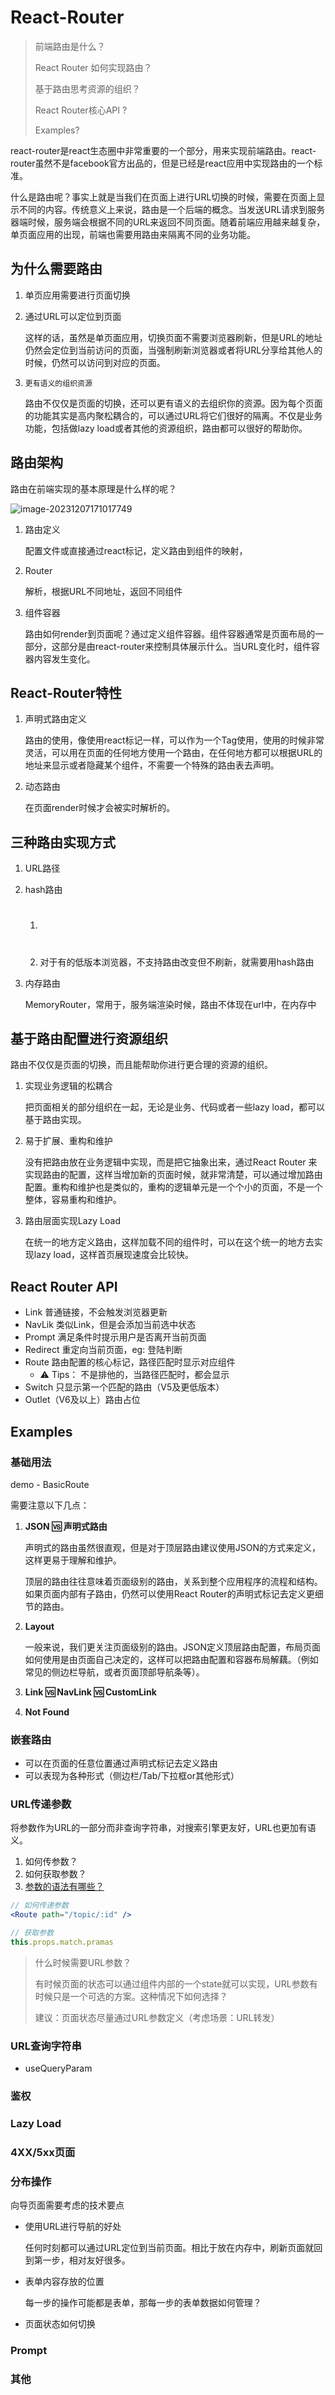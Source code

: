 # React-Router

> 前端路由是什么？
>
> React Router 如何实现路由？
>
> 基于路由思考资源的组织？
>
> React Router核心API ?
>
> Examples?



react-router是react生态圈中非常重要的一个部分，用来实现前端路由。react-router虽然不是facebook官方出品的，但是已经是react应用中实现路由的一个标准。

什么是路由呢？事实上就是当我们在页面上进行URL切换的时候，需要在页面上显示不同的内容。传统意义上来说，路由是一个后端的概念。当发送URL请求到服务器端时候，服务端会根据不同的URL来返回不同页面。随着前端应用越来越复杂，单页面应用的出现，前端也需要用路由来隔离不同的业务功能。



## 为什么需要路由

1. 单页应用需要进行页面切换

2. 通过URL可以定位到页面

   这样的话，虽然是单页面应用，切换页面不需要浏览器刷新，但是URL的地址仍然会定位到当前访问的页面，当强制刷新浏览器或者将URL分享给其他人的时候，仍然可以访问到对应的页面。

3. `更有语义的组织资源`

   路由不仅仅是页面的切换，还可以更有语义的去组织你的资源。因为每个页面的功能其实是高内聚松耦合的，可以通过URL将它们很好的隔离。不仅是业务功能，包括做lazy load或者其他的资源组织，路由都可以很好的帮助你。



## 路由架构

路由在前端实现的基本原理是什么样的呢？

![image-20231207171017749](images/image-20231207171017749.png)

1. 路由定义

   配置文件或直接通过react标记，定义路由到组件的映射，

2. Router

   解析，根据URL不同地址，返回不同组件

3. 组件容器

   路由如何render到页面呢？通过定义组件容器。组件容器通常是页面布局的一部分，这部分是由react-router来控制具体展示什么。当URL变化时，组件容器内容发生变化。



## React-Router特性

1. 声明式路由定义

   路由的使用，像使用react标记一样，可以作为一个Tag使用，使用的时候非常灵活，可以用在页面的任何地方使用一个路由，在任何地方都可以根据URL的地址来显示或者隐藏某个组件，不需要一个特殊的路由表去声明。

2. 动态路由

   在页面render时候才会被实时解析的。



## 三种路由实现方式

1. URL路径

2. hash路由

   1. #
   2. 对于有的低版本浏览器，不支持路由改变但不刷新，就需要用hash路由

3. 内存路由

   MemoryRouter，常用于，服务端渲染时候，路由不体现在url中，在内存中



## 基于路由配置进行资源组织

路由不仅仅是页面的切换，而且能帮助你进行更合理的资源的组织。

1. 实现业务逻辑的松耦合

   把页面相关的部分组织在一起，无论是业务、代码或者一些lazy load，都可以基于路由实现。

2. 易于扩展、重构和维护

   没有把路由放在业务逻辑中实现，而是把它抽象出来，通过React Router 来实现路由的配置，这样当增加新的页面时候，就非常清楚，可以通过增加路由配置。重构和维护也是类似的，重构的逻辑单元是一个个小的页面，不是一个整体，容易重构和维护。

3. 路由层面实现Lazy Load

   在统一的地方定义路由，这样加载不同的组件时，可以在这个统一的地方去实现lazy load，这样首页展现速度会比较快。



## React Router API

- Link 普通链接，不会触发浏览器更新
- NavLik 类似Link，但是会添加当前选中状态
- Prompt 满足条件时提示用户是否离开当前页面
- Redirect 重定向当前页面，eg: 登陆判断
- Route 路由配置的核心标记，路径匹配时显示对应组件
  - ⚠️ Tips： 不是排他的，当路径匹配时，都会显示
- Switch 只显示第一个匹配的路由（V5及更低版本）
- Outlet（V6及以上）路由占位



## Examples

### 基础用法

demo - BasicRoute

需要注意以下几点：

1. **JSON 🆚 声明式路由**

   声明式的路由虽然很直观，但是对于顶层路由建议使用JSON的方式来定义，这样更易于理解和维护。

   顶层的路由往往意味着页面级别的路由，关系到整个应用程序的流程和结构。如果页面内部有子路由，仍然可以使用React Router的声明式标记去定义更细节的路由。

2. **Layout**

   一般来说，我们更关注页面级别的路由。JSON定义顶层路由配置，布局页面如何使用是由页面自己决定的，这样可以把路由配置和容器布局解藕。（例如常见的侧边栏导航，或者页面顶部导航条等）。

3. **Link 🆚 NavLink 🆚 CustomLink**

4. **Not Found**



### 嵌套路由

- 可以在页面的任意位置通过声明式标记去定义路由 
- 可以表现为各种形式（侧边栏/Tab/下拉框or其他形式）



### URL传递参数

将参数作为URL的一部分而非查询字符串，对搜索引擎更友好，URL也更加有语义。

1. 如何传参数？
2. 如何获取参数？
3. [参数的语法有哪些？](https://github.com/pillarjs/path-to-regexp)

```jsx
// 如何传递参数
<Route path="/topic/:id" />

// 获取参数
this.props.match.pramas

```

> 什么时候需要URL参数？
>
> 有时候页面的状态可以通过组件内部的一个state就可以实现，URL参数有时候只是一个可选的方案。这种情况下如何选择？
>
> 建议：页面状态尽量通过URL参数定义（考虑场景：URL转发）



### URL查询字符串

- useQueryParam

### 鉴权

### Lazy Load

### 4XX/5xx页面

### 分布操作

向导页面需要考虑的技术要点

- 使用URL进行导航的好处

  任何时刻都可以通过URL定位到当前页面。相比于放在内存中，刷新页面就回到第一步，相对友好很多。

- 表单内容存放的位置

  每一步的操作可能都是表单，那每一步的表单数据如何管理？

- 页面状态如何切换

### Prompt

### 其他

